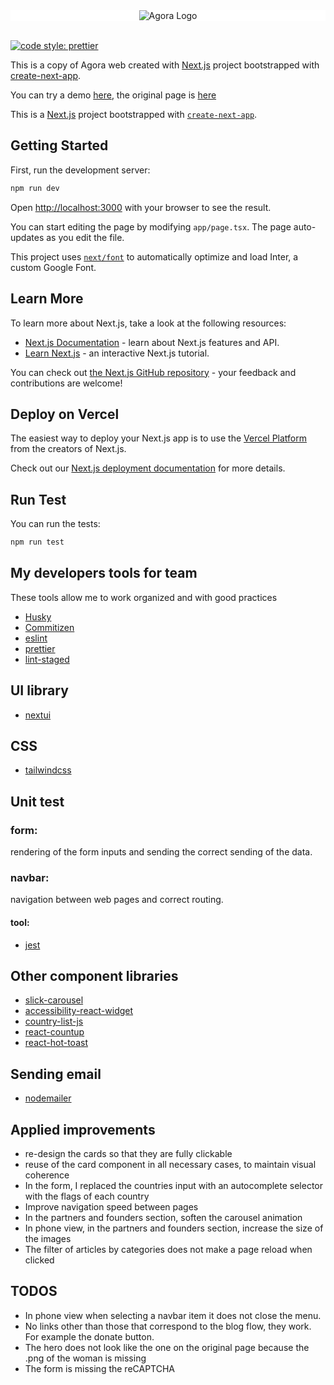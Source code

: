 <div  style='background-color:white; text-align:center' >
  <img alt="Agora Logo" src="https://agora2030.org/en/wp-content/uploads/2022/10/logo.svg">
</div>

<br/>

[![code style: prettier](https://img.shields.io/badge/code_style-prettier-ff69b4.svg?style=flat-square)](https://github.com/prettier/prettier)

This is a copy of Agora web created with [Next.js](https://nextjs.org/) project
bootstrapped with
[create-next-app](https://github.com/vercel/next.js/tree/canary/packages/create-next-app).

You can try a demo [here](https://agora-2030-zvcf.vercel.app), the original page
is [here](https://agora2030.org/en)

This is a [Next.js](https://nextjs.org/) project bootstrapped with
[`create-next-app`](https://github.com/vercel/next.js/tree/canary/packages/create-next-app).

## Getting Started

First, run the development server:

```bash
npm run dev
```

Open [http://localhost:3000](http://localhost:3000) with your browser to see the
result.

You can start editing the page by modifying `app/page.tsx`. The page
auto-updates as you edit the file.

This project uses
[`next/font`](https://nextjs.org/docs/basic-features/font-optimization) to
automatically optimize and load Inter, a custom Google Font.

## Learn More

To learn more about Next.js, take a look at the following resources:

- [Next.js Documentation](https://nextjs.org/docs) - learn about Next.js
  features and API.
- [Learn Next.js](https://nextjs.org/learn) - an interactive Next.js tutorial.

You can check out
[the Next.js GitHub repository](https://github.com/vercel/next.js/) - your
feedback and contributions are welcome!

## Deploy on Vercel

The easiest way to deploy your Next.js app is to use the
[Vercel Platform](https://vercel.com/new?utm_medium=default-template&filter=next.js&utm_source=create-next-app&utm_campaign=create-next-app-readme)
from the creators of Next.js.

Check out our
[Next.js deployment documentation](https://nextjs.org/docs/deployment) for more
details.

## Run Test

You can run the tests:

```bash
npm run test
```

## My developers tools for team

These tools allow me to work organized and with good practices

- [Husky](https://typicode.github.io/husky)
- [Commitizen](https://www.npmjs.com/package/commitizen)
- [eslint](https://eslint.org)
- [prettier](https://prettier.io)
- [lint-staged](https://www.npmjs.com/package/lint-staged)

## UI library

- [nextui](https://nextui.org)

## CSS

- [tailwindcss](https://tailwindcss.com)

## Unit test

### form:

rendering of the form inputs and sending the correct sending of the data.

### navbar:

navigation between web pages and correct routing.

#### tool:

- [jest](https://jestjs.io)

## Other component libraries

- [slick-carousel](https://www.npmjs.com/package/slick-carousel)
- [accessibility-react-widget](https://www.npmjs.com/package/accessibility-react-widget)
- [country-list-js](https://www.npmjs.com/package/country-list-js)
- [react-countup](https://www.npmjs.com/package/react-countup)
- [react-hot-toast](https://react-hot-toast.com)

## Sending email

- [nodemailer](https://nodemailer.com)

## Applied improvements

- re-design the cards so that they are fully clickable
- reuse of the card component in all necessary cases, to maintain visual
  coherence
- In the form, I replaced the countries input with an autocomplete selector with
  the flags of each country
- Improve navigation speed between pages
- In the partners and founders section, soften the carousel animation
- In phone view, in the partners and founders section, increase the size of the
  images
- The filter of articles by categories does not make a page reload when clicked

## TODOS

- In phone view when selecting a navbar item it does not close the menu.
- No links other than those that correspond to the blog flow, they work. For
  example the donate button.
- The hero does not look like the one on the original page because the .png of
  the woman is missing
- The form is missing the reCAPTCHA
